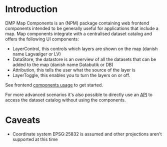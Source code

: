 # Introduction

DMP Map Components is an (NPM) package containing web frontend components intended to be generally
useful for applications that include a map. Map components integrate with a centralised dataset
catalog and offers the following UI components:

* LayerControl, this controls which layers are shown on the map (danish name Lagvælger or LV)
* DataStore, the datastore is an overview of all the datasets that can be added to the map (danish name Databutik or DB)
* Attribution, this tells the user what the source of the layer is
* LayerToggle, this enables you to turn the layers on or off.

See frontend [components usage](./usage/components.md) to get started.

For more advanced scenarios it's also possible to directly use an [API](./usage/api.md) to access
the dataset catalog without using the components.

# Caveats

- Coordinate system EPSG:25832 is assumed and other projections aren't supported at this time
